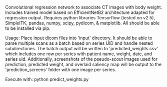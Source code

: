 Convolutional regression network to associate CT images with body weight. Includes trained model based on EfficientNetB2 architecture adapted for regression output. Requires python libraries Tensorflow (tested on v2.5), SimpleITK, pandas, numpy, scipy, pydicom, & matplotlib. All should be able to be installed via pip.

Usage: Place input dicom files into 'input' directory. It should be able to parse multiple scans as a batch based on series UID and handle nested subdirectories. The batch output will be written to 'predicted_weights.csv' which includes one row per series with patient name, weight, date, and series uid. Additionally, screenshots of the pseudo-scout images used for prediction, predicted weight, and overlaid saliency map will be output to the 'prediction_screens' folder with one image per series.

Execute with:
python predict_weights.py
